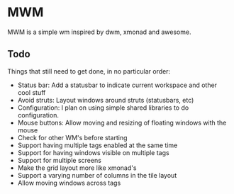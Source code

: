 MWM
===

MWM is a simple wm inspired by dwm, xmonad and awesome.

Todo
----

Things that still need to get done, in no particular order:

* Status bar: Add a statusbar to indicate current workspace and other cool stuff
* Avoid struts: Layout windows around struts (statusbars, etc)
* Configuration: I plan on using simple shared libraries to do configuration.
* Mouse buttons: Allow moving and resizing of floating windows with the mouse
* Check for other WM's before starting
* Support having multiple tags enabled at the same time
* Support for having windows visible on multiple tags
* Support for multiple screens
* Make the grid layout more like xmonad's
* Support a varying number of columns in the tile layout
* Allow moving windows across tags


